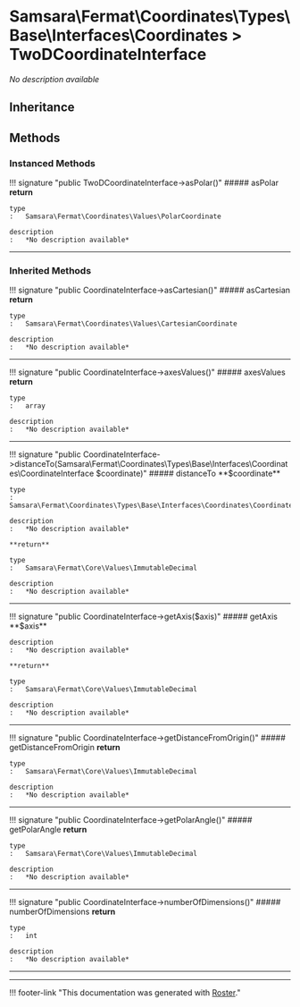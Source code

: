 # Samsara\Fermat\Coordinates\Types\Base\Interfaces\Coordinates > TwoDCoordinateInterface

*No description available*


## Inheritance


## Methods


### Instanced Methods

!!! signature "public TwoDCoordinateInterface->asPolar()"
    ##### asPolar
    **return**

    type
    :   Samsara\Fermat\Coordinates\Values\PolarCoordinate

    description
    :   *No description available*
    
---



### Inherited Methods

!!! signature "public CoordinateInterface->asCartesian()"
    ##### asCartesian
    **return**

    type
    :   Samsara\Fermat\Coordinates\Values\CartesianCoordinate

    description
    :   *No description available*
    
---

!!! signature "public CoordinateInterface->axesValues()"
    ##### axesValues
    **return**

    type
    :   array

    description
    :   *No description available*
    
---

!!! signature "public CoordinateInterface->distanceTo(Samsara\Fermat\Coordinates\Types\Base\Interfaces\Coordinates\CoordinateInterface $coordinate)"
    ##### distanceTo
    **$coordinate**

    type
    :   Samsara\Fermat\Coordinates\Types\Base\Interfaces\Coordinates\CoordinateInterface

    description
    :   *No description available*

    **return**

    type
    :   Samsara\Fermat\Core\Values\ImmutableDecimal

    description
    :   *No description available*
    
---

!!! signature "public CoordinateInterface->getAxis($axis)"
    ##### getAxis
    **$axis**

    description
    :   *No description available*

    **return**

    type
    :   Samsara\Fermat\Core\Values\ImmutableDecimal

    description
    :   *No description available*
    
---

!!! signature "public CoordinateInterface->getDistanceFromOrigin()"
    ##### getDistanceFromOrigin
    **return**

    type
    :   Samsara\Fermat\Core\Values\ImmutableDecimal

    description
    :   *No description available*
    
---

!!! signature "public CoordinateInterface->getPolarAngle()"
    ##### getPolarAngle
    **return**

    type
    :   Samsara\Fermat\Core\Values\ImmutableDecimal

    description
    :   *No description available*
    
---

!!! signature "public CoordinateInterface->numberOfDimensions()"
    ##### numberOfDimensions
    **return**

    type
    :   int

    description
    :   *No description available*
    
---




---
!!! footer-link "This documentation was generated with [Roster](https://jordanrl.github.io/Roster/)."